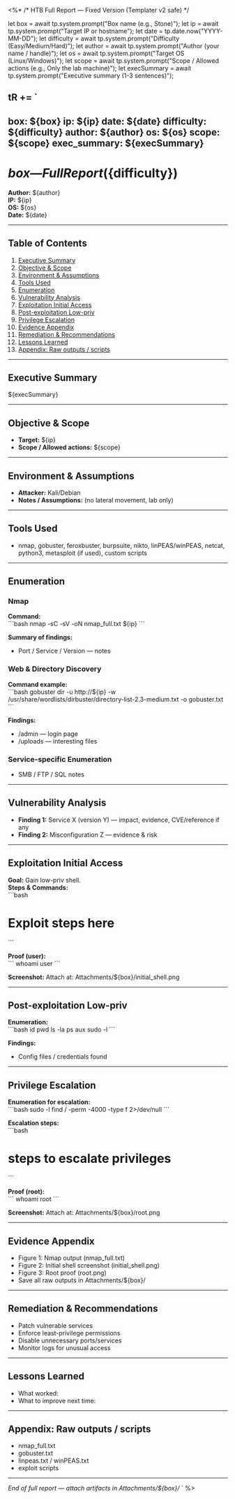 <%*
/* HTB Full Report — Fixed Version (Templater v2 safe) */

let box = await tp.system.prompt("Box name (e.g., Stone)");
let ip = await tp.system.prompt("Target IP or hostname");
let date = tp.date.now("YYYY-MM-DD");
let difficulty = await tp.system.prompt("Difficulty (Easy/Medium/Hard)");
let author = await tp.system.prompt("Author (your name / handle)");
let os = await tp.system.prompt("Target OS (Linux/Windows)");
let scope = await tp.system.prompt("Scope / Allowed actions (e.g., Only the lab machine)");
let execSummary = await tp.system.prompt("Executive summary (1-3 sentences)");

tR += `
---
box: ${box}
ip: ${ip}
date: ${date}
difficulty: ${difficulty}
author: ${author}
os: ${os}
scope: ${scope}
exec_summary: ${execSummary}
---

# ${box} — Full Report (${difficulty})

**Author:** ${author}  
**IP:** ${ip}  
**OS:** ${os}  
**Date:** ${date}  

---

## Table of Contents
1. [Executive Summary](#executive-summary)
2. [Objective & Scope](#objective--scope)
3. [Environment & Assumptions](#environment--assumptions)
4. [Tools Used](#tools-used)
5. [Enumeration](#enumeration)
6. [Vulnerability Analysis](#vulnerability-analysis)
7. [Exploitation Initial Access](#exploitation-initial-access)
8. [Post-exploitation Low-priv](#post-exploitation-low-priv)
9. [Privilege Escalation](#privilege-escalation)
10. [Evidence Appendix](#evidence-appendix)
11. [Remediation & Recommendations](#remediation--recommendations)
12. [Lessons Learned](#lessons-learned)
13. [Appendix: Raw outputs / scripts](#appendix-raw-outputs--scripts)

---

## Executive Summary
${execSummary}

---

## Objective & Scope
- **Target:** ${ip}  
- **Scope / Allowed actions:** ${scope}

---

## Environment & Assumptions
- **Attacker:** Kali/Debian  
- **Notes / Assumptions:** (no lateral movement, lab only)

---

## Tools Used
- nmap, gobuster, feroxbuster, burpsuite, nikto, linPEAS/winPEAS, netcat, python3, metasploit (if used), custom scripts

---

## Enumeration
### Nmap
**Command:**  
\`\`\`bash
nmap -sC -sV -oN nmap_full.txt ${ip}
\`\`\`

**Summary of findings:**  
- Port / Service / Version — notes

### Web & Directory Discovery
**Command example:**  
\`\`\`bash
gobuster dir -u http://${ip} -w /usr/share/wordlists/dirbuster/directory-list-2.3-medium.txt -o gobuster.txt
\`\`\`

**Findings:**  
- /admin — login page  
- /uploads — interesting files

### Service-specific Enumeration
- SMB / FTP / SQL notes

---

## Vulnerability Analysis
- **Finding 1:** Service X (version Y) — impact, evidence, CVE/reference if any  
- **Finding 2:** Misconfiguration Z — evidence & risk

---

## Exploitation Initial Access
**Goal:** Gain low-priv shell.  
**Steps & Commands:**  
\`\`\`bash
# Exploit steps here
\`\`\`

**Proof (user):**  
\`\`\`
whoami
user
\`\`\`

**Screenshot:** Attach at: Attachments/${box}/initial_shell.png

---

## Post-exploitation Low-priv
**Enumeration:**  
\`\`\`bash
id
pwd
ls -la
ps aux
sudo -l
\`\`\`

**Findings:**  
- Config files / credentials found  

---

## Privilege Escalation
**Enumeration for escalation:**  
\`\`\`bash
sudo -l
find / -perm -4000 -type f 2>/dev/null
\`\`\`

**Escalation steps:**  
\`\`\`bash
# steps to escalate privileges
\`\`\`

**Proof (root):**  
\`\`\`
whoami
root
\`\`\`

**Screenshot:** Attach at: Attachments/${box}/root.png

---

## Evidence Appendix
- Figure 1: Nmap output (nmap_full.txt)  
- Figure 2: Initial shell screenshot (initial_shell.png)  
- Figure 3: Root proof (root.png)  
- Save all raw outputs in Attachments/${box}/

---

## Remediation & Recommendations
- Patch vulnerable services  
- Enforce least-privilege permissions  
- Disable unnecessary ports/services  
- Monitor logs for unusual access

---

## Lessons Learned
- What worked:  
- What to improve next time:

---

## Appendix: Raw outputs / scripts
- nmap_full.txt  
- gobuster.txt  
- linpeas.txt / winPEAS.txt  
- exploit scripts

---

*End of full report — attach artifacts in Attachments/${box}/*
`
%>
